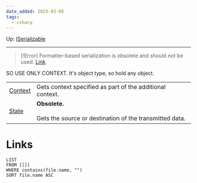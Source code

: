 ```yaml
---
date_added: 2025-03-05
tags:
  - csharp
---
```

Up: [ISerializable](ISerializable.md)
___

>[!Error]
>Formatter-based serialization is obsolete and should not be used. [Link](https://learn.microsoft.com/en-us/dotnet/api/system.runtime.serialization.streamingcontext.state?view=net-9.0#system-runtime-serialization-streamingcontext-state)

SO USE ONLY CONTEXT. It's object type, so hold any object.

|   |   |
|---|---|
|[Context](https://learn.microsoft.com/en-us/dotnet/api/system.runtime.serialization.streamingcontext.context?view=net-9.0#system-runtime-serialization-streamingcontext-context)|Gets context specified as part of the additional context.|
|[State](https://learn.microsoft.com/en-us/dotnet/api/system.runtime.serialization.streamingcontext.state?view=net-9.0#system-runtime-serialization-streamingcontext-state)|**Obsolete.**<br><br>Gets the source or destination of the transmitted data.|
# Links
```dataview
LIST
FROM [[]]
WHERE contains(file.name, "")
SORT file.name ASC
```

